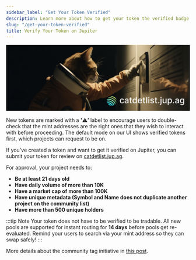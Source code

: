 ```yaml
---
sidebar_label: "Get Your Token Verified"
description: Learn more about how to get your token the verified badge on Jupiter.
slug: "/get-your-token-verified"
title: Verify Your Token on Jupiter
---
```


<head>
    <title>How to Get Your Token Verified on Jupiter</title>
    <meta name="twitter:card" content="summary" />
</head>

![verify-token-banner](../img/verify-token-banner.png)

New tokens are marked with a **'⚠️’** label to encourage users to double-check that the mint addresses are the right ones that they wish to interact with before proceeding. The default mode on our UI shows verified tokens first, which projects can request to be on.

If you've created a token and want to get it verified on Jupiter, you can submit your token for review on [catdetlist.jup.ag](http://catdetlist.jup.ag).

For approval, your project needs to:

- **Be at least 21 days old**
- **Have daily volume of more than 10K**
- **Have a market cap of more than 100K**
- **Have unique metadata (Symbol and Name does not duplicate another project on the community list)**
- **Have more than 500 unique holders**

:::tip Note
Your token does not have to be verified to be tradable. All new pools are supported for instant routing for **14 days** before pools get re-evaluated. Remind your users to search via your mint address so they can swap safely!
:::

More details about the community tag initiative in [this post](https://www.jupresear.ch/t/get-your-token-a-community-tag/18963).